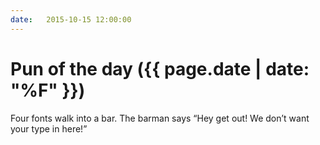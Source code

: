 ```yaml
---
date:   2015-10-15 12:00:00
---
```


# Pun of the day ({{ page.date | date: "%F" }})

Four fonts walk into a bar. The barman says “Hey get out! We don’t want your type in here!”


